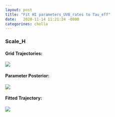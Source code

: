 ```yaml
---
layout: post
title: "Fit HI parameters_UVB_rates to Tau_eff"
date:   2020-11-14 11:21:24 -0800
categorines: cholla
---
```







### Scale_H


#### Grid Trajectories:
<img src="{{ site.url }}assets/images/fig_temperature_scale_H_grid.png">

#### Parameter Posterior:
<img src="{{ site.url }}assets/images/scale_H_temperature.png">

#### Fitted Trajectory:
<img src="{{ site.url }}assets/images/fig_temperature_scale_H_sampling.png">





